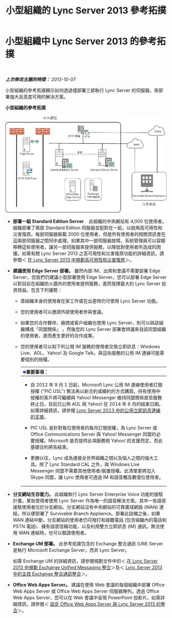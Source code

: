 ﻿---
title: 小型組織的 Lync Server 2013 參考拓撲
TOCTitle: 小型組織的參考拓撲
ms:assetid: 0453aeee-c41f-44e6-a6e0-aaace526ca08
ms:mtpsurl: https://technet.microsoft.com/zh-tw/library/Gg398095(v=OCS.15)
ms:contentKeyID: 49289942
ms.date: 08/10/2015
mtps_version: v=OCS.15
ms.translationtype: HT
---

# 小型組織中 Lync Server 2013 的參考拓撲

 

_**上次修改主題的時間：** 2013-10-07_

小型組織的參考拓撲顯示如何透過僅部署三部執行 Lync Server 的伺服器，來部署強大且高度可用的解決方案。

**小型組織的參考拓撲**

![部署三個伺服器圖表的參考拓撲](images/Gg398095.25196d0d-dd07-451b-83ba-94c0ddf59030(OCS.15).jpg "部署三個伺服器圖表的參考拓撲")

  - **部署一組 Standard Edition Server**    此組織的中央網站有 4,000 位使用者。組織部署了兩部 Standard Edition 伺服器並配對在一起，以啟用高可用性和災害復原。每部伺服器裝載 2000 位使用者，但是所有使用者的相關資訊會在這兩部伺服器之間同步處理。如果其中一部伺服器故障，系統管理員可以容錯移轉這些使用者，讓另一部伺服器來提供服務，以降低對使用者所造成的困擾。如需有關 Lync Server 2013 之高可用性和災害復原功能的詳細資訊，請參閱＜ [在 Lync Server 2013 中規劃高可用性和災害復原](lync-server-2013-planning-for-high-availability-and-disaster-recovery.md)＞。

  - **建議使用 Edge Server 部署。** 雖然內部 IM、出席和會議不需要部署 Edge Server，但我們仍建議小型部署使用 Edge Server。您可以部署 Edge Server 以對目前在組織防火牆外的使用者提供服務，進而發揮最大的 Lync Server 投資效益。包含下列優勢：
    
      - 貴組織本身的使用者在家工作或在出差時仍可使用 Lync Server 功能。
    
      - 您的使用者可以邀請外部使用者參與會議。
    
      - 如果您的合作夥伴、廠商或客戶組織也使用 Lync Server，則可以與該組織構成「同盟關係」 。然後您的 Lync Server 部署會辨識來自該同盟組織的使用者，進而產生更好的合作成果。
    
      - 您的使用者可以和下列公用 IM 服務的使用者交換立即訊息：Windows Live、AOL、Yahoo\! 及 Google Talk。與這些服務的公用 IM 連線可能需要個別的授權。
        
        <table>
        <colgroup>
        <col style="width: 100%" />
        </colgroup>
        <thead>
        <tr class="header">
        <th><img src="images/Gg412908.important(OCS.15).gif" title="important" alt="important" />重要事項：</th>
        </tr>
        </thead>
        <tbody>
        <tr class="odd">
        <td><ul>
        <li><p>自 2012 年 9 月 1 日起，Microsoft Lync 公用 IM 連線使用者訂閱授權 (&quot;PIC USL&quot;) 無法再以新合約或續約的方式購買。持有使用中授權的客戶將可繼續與 Yahoo! Messenger 維持同盟關係直至服務終止日。目前已公佈 AOL 與 Yahoo! 在 2014 年 6 月的結束日期。如需詳細資訊，請參閱 <a href="lync-server-2013-support-for-public-instant-messenger-connectivity.md">Lync Server 2013 中的公用立即訊息連線的支援</a>。</p></li>
        <li><p>PIC USL 是針對每位使用者的每月訂閱授權，為 Lync Server 或 Office Communications Server 與 Yahoo! Messenger 同盟的必要授權。Microsoft 是否提供此項服務視 Yahoo! 的支援而定，而此基礎合約將告結束。</p></li>
        <li><p>更勝以往，Lync 成為連接全世界組織之間以及個人之間的強大工具。除了 Lync Standard CAL 之外，與 Windows Live Messenger 同盟不需要其他使用者/裝置授權。此清單更將加入 Skype 同盟，讓 Lync 使用者可透過 IM 和語音觸及數億位使用者。</p></li>
        </ul></td>
        </tr>
        </tbody>
        </table>


  - **分支網站生存能力。** 此組織執行 Lync Server Enterprise Voice 功能的接駁計畫。某些使用者使用 Lync Server 作為唯一的語音解決方案。其中一些語音接駁使用者位於分支網站。分支網站沒有中央網站的可靠廣域網路 (WAN) 連結，所以便部署了 Survivable Branch Appliance。部署此設備之後，如果 WAN 連結中斷，分支網站的使用者仍可撥打和接聽電話 (包含組織內的電話和 PSTN 電話)、擁有語音信箱功能，以及利用雙方立即訊息 (IM) 通訊。無法使用 WAN 連結時，也可以驗證使用者。

  - **Exchange UM 部署。** 此參考拓撲包含的 Exchange 整合通訊 (UM) Server 是執行 Microsoft Exchange Server，而非 Lync Server。
    
    如需 Exchange UM 的詳細資訊，請參閱規劃文件中的＜ [在 Lync Server 2013 中規劃 Exchange Unified Messaging 整合](lync-server-2013-planning-for-exchange-unified-messaging-integration.md)＞及＜ [Lync Server 2013 中的主控 Exchange 整合通訊整合](lync-server-2013-hosted-exchange-unified-messaging-integration.md)＞。

  - **Office Web Apps Server。** 建議在使用 Web 會議的每個組織中部署 Office Web Apps Server 或 Office Web Apps Server 伺服器陣列。透過 Office Web Apps Server，您可以在 Web 會議中呈現 PowerPoint 投影片。如需詳細資訊，請參閱＜ [設定 Office Web Apps Server 與 Lync Server 2013 的整合](lync-server-2013-enabling-office-web-apps-server-and-lync-server-2013.md)＞。

